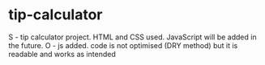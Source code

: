 # tip-calculator
S - tip calculator project. HTML and CSS used. JavaScript will be added in the future. 
O - js added. code is not optimised (DRY method) but it is readable and works as intended
